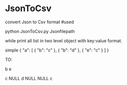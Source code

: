 # JsonToCsv
convert Json to Csv format
#used

python JsonToCsv.py Jsonfilepath

while print all list in two level object with key:value format.

simple
{
  "a": [
    {
      "b": "c"
    },
    {
      "b": "d"
    },
    {
      "e": "c"
    }
  ]
}

TO:

b	e

c	NULL
d	NULL
NULL	c

